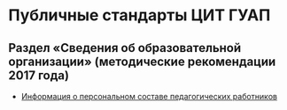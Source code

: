 # Публичные стандарты ЦИТ ГУАП

## Раздел «Сведения об образовательной организации» (методические рекомендации 2017 года)
- [Информация о персональном составе педагогических работников](sveden2017/employees.md)
